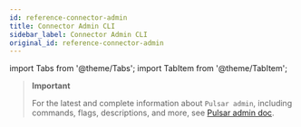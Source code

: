 ```yaml
---
id: reference-connector-admin
title: Connector Admin CLI
sidebar_label: Connector Admin CLI
original_id: reference-connector-admin
---
```


import Tabs from '@theme/Tabs';
import TabItem from '@theme/TabItem';


> **Important**
>
> For the latest and complete information about `Pulsar admin`, including commands, flags, descriptions, and more, see [Pulsar admin doc](https://pulsar.apache.org/tools/pulsar-admin/).
> 